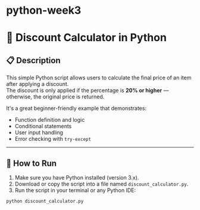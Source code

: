 # python-week3
# 🧮 Discount Calculator in Python

## 📋 Description

This simple Python script allows users to calculate the final price of an item after applying a discount.  
The discount is only applied if the percentage is **20% or higher** — otherwise, the original price is returned.

It's a great beginner-friendly example that demonstrates:

- Function definition and logic
- Conditional statements
- User input handling
- Error checking with `try-except`

---

## 🚀 How to Run

1. Make sure you have Python installed (version 3.x).
2. Download or copy the script into a file named `discount_calculator.py`.
3. Run the script in your terminal or any Python IDE:

```bash
python discount_calculator.py

